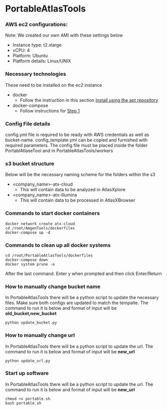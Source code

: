 # PortableAtlasTools

### AWS ec2 configurations:
Note: We created our own AMI with these settings below

- Instance type: t2.xlarge
- vCPU: 4
- Platform: Ubuntu
- Platform details: Linux/UNIX

### Necessary technologies
These need to be installed on the ec2 instance
- docker
  - Follow the instruction in this section [Install using the apt repository](https://docs.docker.com/engine/install/ubuntu/)
- docker-compose
  - Follow instructions for [Step 1](https://www.digitalocean.com/community/tutorials/how-to-install-and-use-docker-compose-on-ubuntu-20-04)
 
### Config File details

config.yml file is required to be ready with AWS credentials as well as bucket-name. config_template.yml can be copied and furnished with required parameters.
The config file must be placed inside the folder PortablAtlaseTool and in PortableAtlasTools/workers

### s3 bucket structure
Below will be the necessary naming scheme for the folders within the s3

- <company_name>-atx-cloud
  - This will contain data to be analyzed in AtlasXplore
- <company_name>-atx-illumina
  - This will contain data to be processed in AtlasXBrowser
 
### Commands to start docker containers
```
docker network create atx-cloud
cd /root/AmgenTools/dockerfiles
docker-compose up -d
```

### Commands to clean up all docker systems
```
cd /root/PortableAtlasTools/dockerfiles
docker-compose down
docker system prune -a 
```
After the last command. Enter y when prompted and then click Enter/Return

### How to manually change bucket name

In PortableAtlasTools there will be a python script to update the necessary files. Make sure both configs are updated to match the tempalte.
The command to run it is below and format of input will be **old_bucket,new_bucket**
```
python update_bucket.py
```
### How to manually change url

In PortableAtlasTools there will be a python script to update the url.
The command to run it is below and format of input will be **new_url**
```
python update_url.py
```
### Start up software

In PortableAtlasTools there will be a python script to update the url.
The command to run it is below and format of input will be **new_url**
```
chmod +x portable.sh
bash portable.sh
```
